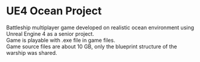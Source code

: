 # UE4 Ocean Project
Battleship multiplayer game developed on realistic ocean environment using Unreal Engine 4 as a senior project.\
Game is playable with .exe file in game files.\
Game source files are about 10 GB, only the blueprint structure of the warship was shared.
